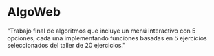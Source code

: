 # AlgoWeb
"Trabajo final de algoritmos que incluye un menú interactivo con 5 opciones, cada una implementando funciones basadas en 5 ejercicios seleccionados del taller de 20 ejercicios."
